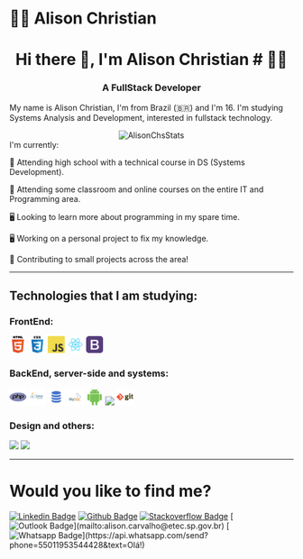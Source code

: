 # :man_technologist: Alison Christian
<h1 align="center">Hi there 👋, I'm <b>Alison Christian</b> # 👨‍💻</h1>
<h3 align="center">A FullStack Developer</h3>

My name is Alison Christian, I'm from Brazil (🇧🇷) and I'm 16. I'm studying Systems Analysis and Development, interested in fullstack technology.

<center><img src="https://github-readme-stats.vercel.app/api?username=AlisonChs&show_icons=true" alt="AlisonChsStats" /></center

I'm currently:



📘 Attending high school with a technical course in DS (Systems Development).

📘 Attending some classroom and online courses on the entire IT and Programming area.

🖥️ Looking to learn more about programming in my spare time.

🖥️ Working on a personal project to fix my knowledge.

💭 Contributing to small projects across the area!

_________________________

## Technologies that I am studying:

### FrontEnd:

<code><img height="30" src="https://raw.githubusercontent.com/github/explore/80688e429a7d4ef2fca1e82350fe8e3517d3494d/topics/html/html.png"></code> 
<code><img height="30" src="https://raw.githubusercontent.com/github/explore/80688e429a7d4ef2fca1e82350fe8e3517d3494d/topics/css/css.png"></code>
<code><img height="30" src="https://raw.githubusercontent.com/github/explore/80688e429a7d4ef2fca1e82350fe8e3517d3494d/topics/javascript/javascript.png"></code>
<code><img height="30" src="https://raw.githubusercontent.com/github/explore/80688e429a7d4ef2fca1e82350fe8e3517d3494d/topics/react/react.png"></code>
<code><img height="30" src="https://raw.githubusercontent.com/github/explore/80688e429a7d4ef2fca1e82350fe8e3517d3494d/topics/bootstrap/bootstrap.png"></code>


### BackEnd, server-side and systems:


<code><img height="30" src="https://raw.githubusercontent.com/github/explore/80688e429a7d4ef2fca1e82350fe8e3517d3494d/topics/php/php.png"></code>
<code><img height="30" src="https://raw.githubusercontent.com/github/explore/80688e429a7d4ef2fca1e82350fe8e3517d3494d/topics/java/java.png"></code>
<code><img height="30" src="https://raw.githubusercontent.com/github/explore/80688e429a7d4ef2fca1e82350fe8e3517d3494d/topics/sql/sql.png"></code>
<code><img height="30" src="https://raw.githubusercontent.com/github/explore/80688e429a7d4ef2fca1e82350fe8e3517d3494d/topics/mysql/mysql.png"></code>
<code><img height="30" src="https://raw.githubusercontent.com/github/explore/80688e429a7d4ef2fca1e82350fe8e3517d3494d/topics/android/android.png"></code>
<code><img height="30" src="https://simpleicons.org/icons/postman.svg"></code>
<code><img height="30" src="https://raw.githubusercontent.com/github/explore/80688e429a7d4ef2fca1e82350fe8e3517d3494d/topics/git/git.png"></code>



### Design and others:


<code><img height="30" src="https://user-images.githubusercontent.com/62998742/111851689-fe9b8400-88f2-11eb-9313-68723403bf45.png"></code>
<code><img height="30" src="https://simpleicons.org/icons/microsoftoffice.svg"></code>


_________________________

# Would you like to find me?

[![Linkedin Badge](https://img.shields.io/badge/-LinkedIn-blue?style=for-the-badge&logo=Linkedin&logoColor=white&link=https://www.linkedin.com/in/alisonchs)](https://www.linkedin.com/in/alisonchs)
[![Github Badge](https://img.shields.io/badge/-Github-000?style=for-the-badge&logo=Github&logoColor=white&link=https://github.com/alisonchs)](https://github.com/alisonchs)
[![Stackoverflow Badge](https://img.shields.io/badge/-Stackoverflow-4CA143?style=for-the-badge&logo=Stackoverflow&logoColor=white&link=https://pt.stackoverflow.com/users/203714/alison-ch-s)](https://pt.stackoverflow.com/users/203714/alison-ch-s)
[![Outlook Badge](https://img.shields.io/badge/-Outlook-blue?style=for-the-badge&logo=microsoft-outlook&logoColor=white&link=mailto:alison.carvalho@etec.sp.gov.br")](mailto:alison.carvalho@etec.sp.gov.br)
[![Whatsapp Badge](https://img.shields.io/badge/-Whatsapp-4CA143?style=for-the-badge&labelColor=4CA143&logo=whatsapp&logoColor=white&link=https://api.whatsapp.com/send?phone=55011953544428&text=Olá!)](https://api.whatsapp.com/send?phone=55011953544428&text=Olá!)
